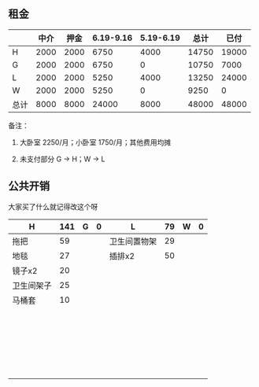 ## 租金

|      | 中介 | 押金 | 6.19-9.16 | 5.19-6.19 | 总计  | 已付  |
| ---- | ---- | ---- | --------- | --------- | ----- | ----- |
| H    | 2000 | 2000 | 6750      | 4000      | 14750 | 19000 |
| G    | 2000 | 2000 | 6750      | 0         | 10750 | 7000  |
| L    | 2000 | 2000 | 5250      | 4000      | 13250 | 24000 |
| W    | 2000 | 2000 | 5250      | 0         | 9250  | 0     |
| 总计 | 8000 | 8000 | 24000     | 8000      | 48000 | 48000 |

备注：

1. 大卧室 2250/月；小卧室 1750/月；其他费用均摊

2. 未支付部分 G → H；W → L



## 公共开销

大家买了什么就记得改这个呀

| H          | 141  | G    | 0    | L    | 79    | W    | 0    |
| ---------- | ---- | ---- | ---- | ---- | ---- | ---- | ---- |
| 拖把       | 59   |      |      | 卫生间置物架     | 29     |      |      |
| 地毯       | 27   |      |      | 插排x2     | 50     |      |      |
| 镜子x2       | 20   |      |      |      |      |      |      |
| 卫生间架子 | 25   |      |      |      |      |      |      |
| 马桶套     | 10   |      |      |      |      |      |      |
|            |      |      |      |      |      |      |      |
|            |      |      |      |      |      |      |      |
|            |      |      |      |      |      |      |      |
|            |      |      |      |      |      |      |      |
|            |      |      |      |      |      |      |      |
|            |      |      |      |      |      |      |      |
|            |      |      |      |      |      |      |      |
|            |      |      |      |      |      |      |      |
|            |      |      |      |      |      |      |      |
|            |      |      |      |      |      |      |      |
|            |      |      |      |      |      |      |      |
|            |      |      |      |      |      |      |      |
|            |      |      |      |      |      |      |      |
|            |      |      |      |      |      |      |      |
|            |      |      |      |      |      |      |      |
|            |      |      |      |      |      |      |      |
|            |      |      |      |      |      |      |      |
|            |      |      |      |      |      |      |      |
|            |      |      |      |      |      |      |      |
|            |      |      |      |      |      |      |      |
|            |      |      |      |      |      |      |      |
|            |      |      |      |      |      |      |      |
|            |      |      |      |      |      |      |      |
|            |      |      |      |      |      |      |      |
